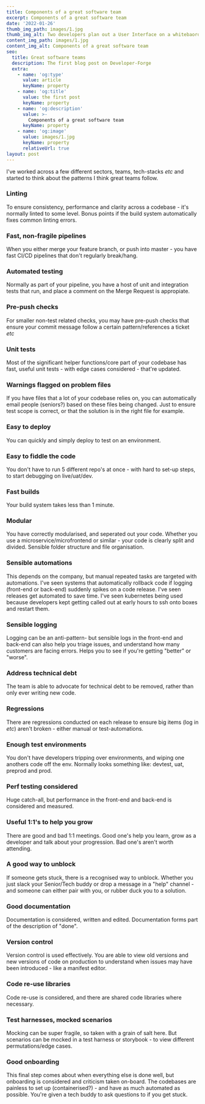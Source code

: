 ```yaml
---
title: Components of a great software team
excerpt: Components of a great software team
date: '2022-01-26'
thumb_img_path: images/1.jpg
thumb_img_alt: Two developers plan out a User Interface on a whitebaord
content_img_path: images/1.jpg
content_img_alt: Components of a great software team
seo:
  title: Great software teams
  description: The first blog post on Developer-Forge
  extra:
    - name: 'og:type'
      value: article
      keyName: property
    - name: 'og:title'
      value: the first post
      keyName: property
    - name: 'og:description'
      value: >-
        Components of a great software team
      keyName: property
    - name: 'og:image'
      value: images/1.jpg
      keyName: property
      relativeUrl: true
layout: post
---
```


I've worked across a few different sectors, teams, tech-stacks *etc* and started to think about the patterns I think great teams follow.

### Linting
To ensure consistency, performance and clarity across a codebase - it's normally linted to some level.
Bonus points if the build system automatically fixes common linting errors.
### Fast, non-fragile pipelines
When you either merge your feature branch, or push into master - you have fast CI/CD pipelines that don't regularly break/hang.
### Automated testing
Normally as part of your pipeline, you have a host of unit and integration tests that run, and place a comment on the Merge Request is appropiate.
### Pre-push checks
For smaller non-test related checks, you may have pre-push checks that ensure your commit message follow a certain pattern/references a ticket *etc*
### Unit tests
Most of the significant helper functions/core part of your codebase has fast, useful unit tests - with edge cases considered - that're updated.
### Warnings flagged on problem files
If you have files that a lot of your codebase relies on, you can automatically email people (seniors?) based on these files being changed.
Just to ensure test scope is correct, or that the solution is in the right file for example.
### Easy to deploy
You can quickly and simply deploy to test on an environment.
### Easy to fiddle the code
You don't have to run 5 different repo's at once - with hard to set-up steps, to start debugging on live/uat/dev.
### Fast builds
Your build system takes less than 1 minute.
### Modular
You have correctly modularised, and seperated out your code.
Whether you use a microservice/microfrontend or similar - your code is clearly split and divided.
Sensible folder structure and file organisation.
### Sensible automations
This depends on the company, but manual repeated tasks are targeted with automations.
I've seen systems that automatically rollback code if logging (front-end or back-end) suddenly spikes on a code release.
I've seen releases get automated to save time.
I've seen kubernetes being used because developers kept getting called out at early hours to ssh onto boxes and restart them.
### Sensible logging
Logging can be an anti-pattern- but sensible logs in the front-end and back-end can also help you triage issues, and understand how many customers are facing errors.
Helps you to see if you're getting "better" or "worse".
### Address technical debt
The team is able to advocate for technical debt to be removed, rather than only ever writing new code.
### Regressions
There are regressions conducted on each release to ensure big items (log in *etc*) aren't broken - either manual or test-automations.
### Enough test environments
You don't have developers tripping over environments, and wiping one anothers code off the env.
Normally looks something like: devtest, uat, preprod and prod.
### Perf testing considered
Huge catch-all, but performance in the front-end and back-end is considered and measured.
### Useful 1:1's to help you grow
There are good and bad 1:1 meetings.
Good one's help you learn, grow as a developer and talk about your progression.
Bad one's aren't worth attending.
### A good way to unblock
If someone gets stuck, there is a recognised way to unblock.
Whether you just slack your Senior/Tech buddy or drop a message in a "help" channel - and someone can either pair with you, or rubber duck you to a solution.
### Good documentation
Documentation is considered, written and edited.
Documentation forms part of the description of "done".
### Version control
Version control is used effectively.
You are able to view old versions and new versions of code on production to understand when issues may have been introduced - like a manifest editor.
### Code re-use libraries
Code re-use is considered, and there are shared code libraries where necessary.
### Test harnesses, mocked scenarios
Mocking can be super fragile, so taken with a grain of salt here.
But scenarios can be mocked in a test harness or storybook - to view different permutations/edge cases.
### Good onboarding
This final step comes about when everything else is done well, but onboarding is considered and criticism taken on-board.
The codebases are painless to set up (containerised?) - and have as much automated as possible.
You're given a tech buddy to ask questions to if you get stuck.
